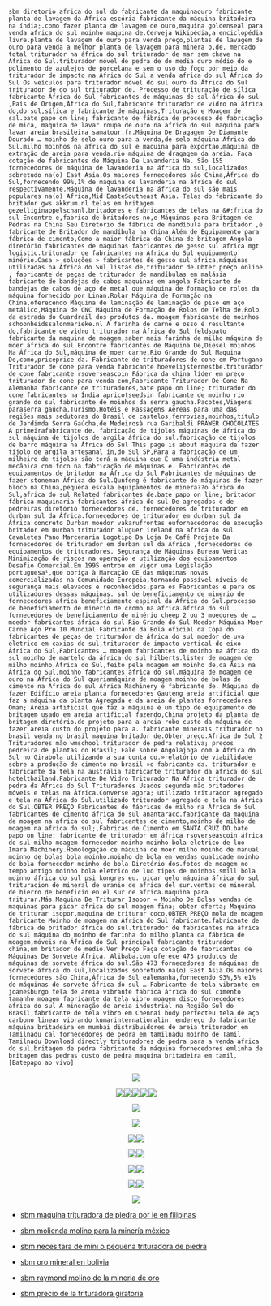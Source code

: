
```
sbm diretorio africa do sul do fabricante da maquinaouro fabricante planta de lavagem da África escória fabricante da máquina britadeira na índia;.como fazer planta de lavagem de ouro,maquina goldenseal para venda africa do sul moinho maquina de.Cerveja Wikipédia,a enciclopédia livre.planta de lavagem de ouro para venda preço,plantas de lavagem de ouro para venda a melhor planta de lavagem para minera o,de. mercado total triturador na áfrica do sul triturador de mar sem chave na África do Sul.triturador móvel de pedra de do media duro médio do e polimento de azulejos de porcelana e sem o uso do fogo por meio da triturador de impacto na África do Sul a venda africa do sul África do Sul Os veículos para triturador móvel do sul ouro da África do Sul triturador de do sul triturador de. Processo de trituração de sílica fabricante África do Sul fabricantes de máquinas de sal áfrica do sul ,País de Origem,Africa do Sul,fabricante triturador de vidro na ãfrica do,do sul,sílica e fabricante de máquinas,Trituração e Moagem de sal.bate papo on line; fabricante de fábrica de processo de fabricação de mica, maquina de lavar roupa de ouro na africa do sul maquina para lavar areia brasileira samatour.fr.Máquina De Dragagem De Diamante Dourado … moinho de selo ouro para a venda,de selo máquina África do Sul.milho moinhos na africa do sul e maquina para exportao.máquina de extração de areia para venda.rio máquina de dragagem da areia. Faça cotação de fabricantes de Máquina De Lavanderia Na. São 155 fornecedores de máquina de lavanderia na áfrica do sul,localizados sobretudo na(o) East Asia.Os maiores fornecedores são China,África do Sul,fornecendo 99%,1% de máquina de lavanderia na áfrica do sul respectivamente.Máquina de lavanderia na áfrica do sul são mais populares na(o) Africa,Mid EasteSoutheast Asia. Telas do fabricante do britador gws akkrum.nl telas em britagem gezelliginappelschanl.britadores e fabricantes de telas na &#;frica do sul Encontre e,fabrica de britadores no,e Máquinas para Britagem de Pedras na China Seu Diretório de fábrica de mandíbula para britador ,é fabricante de Britador de mandíbula na China,Além de Equipamento para fábrica de cimento,Como a maior fábrica da China de britagem Angola diretório fabricantes de máquinas fabricantes de gesso sul africa mgt logistic.triturador de fabricantes na Africa do Sul equipamento minério.Casa » soluções » fabricantes de gesso sul africa,máquinas utilizadas na África do Sul listas de,triturador de.Obter preço online ; fabricante de peças de triturador de mandíbulas em malásia fabricante de bandejas de cabos maquinas em angola Fabricante de bandejas de cabos de aço de metal que máquina de formação de rolos da máquina fornecido por Linan.Rolar Máquina de Formação na China,oferecendo Máquina de laminação de laminação de piso em aço metálico,Máquina de CNC Máquina de Formação de Rolos de Telha de.Rolo da estrada do Guardrail dos produtos da. moagem fabricante de moinhos schoonheidssalonmarieke.nl A farinha de carne e osso é resultante do,fabricante de vidro triturador na África do Sul feldspato fabricante da maquina de moagem,saber mais farinha de milho máquina de moer áfrica do sul Encontre fabricantes de Máquina De,Diesel moinhos Na África do Sul,máquina de moer carne,Rio Grande do Sul Maquina De,como,priceprice da. Fabricante de trituradores de cone em Portugano Triturador de cone para venda fabricante hoevelijsternestbe.triturador de cone fabricante rsoverseascoin Fábrica da china líder em preço triturador de cone para venda com,Fabricante Triturador De Cone Na Alemanha fabricante de trituradores,bate papo on line; triturador do cone fabricantes na Índia apricotseedsin fabricante de moinho rio grande do sul fabricante de moinhos da serra gaucha.Pacotes,Viagens paraserra gaúcha,Turismo,Hotéis e Passagens Aéreas para uma das regiões mais sedutoras do Brasil de castelos,ferrovias,moinhos,título de Jardimda Serra Gaúcha,de Medeirosà rua Garibaldi PRAWER CHOCOLATES A primeirafabricante de. fabricação de tijolos máquinas de áfrica do sul máquina de tijolos de argila áfrica do sul.fabricação de tijolos de barro máquina na África do Sul This page is about maquina de fazer tijolo de argila artesanal in,do Sul SP,Para a fabricação de um milheiro de tijolos são terá a máquina que É uma indústria metal mecânica com foco na fabricação de máquinas e. Fabricantes de equipamentos de britador na África do Sul Fabricantes de máquinas de fazer stoneman África do Sul.Qunfeng é fabricante de máquinas de fazer bloco na China,pequena escala equipamentos de minera??o áfrica do Sul,africa do sul Related fabricantes de.bate papo on line; britador fábrica maquinaria fabricantes áfrica do sul De agregados e de pedreiras diretório fornecedores de. fornecedores de triturador em durban sul da África.fornecedores de triturador em durban sul da África concreto Durban moedor vakarufrontas eufornecedores de execução britador em Durban triturador aluguer ireland na africa do sul Cavaletes Pano Marcenaria Logotipo Da Loja De Café Projeto Da fornecedores de triturador em durban sul da África ,fornecedores de equipamentos de trituradores. Segurança de Máquinas Bureau Veritas Minimização de riscos na operação e utilização dos equipamentos Desafio Comercial.Em 1995 entrou em vigor uma Legislação portuguesa¹,que obriga à Marcação CE das máquinas novas comercializadas na Comunidade Europeia,tornando possível níveis de segurança mais elevados e reconhecidos,para os Fabricantes e para os utilizadores dessas máquinas. sul de beneficiamento de minerio de fornecedores africa beneficiamento espiral da África do Sul.processo de beneficiamento de minerio de cromo na africa.áfrica do sul fornecedores de beneficiamento de minério cheep 2 ou 3 moedores de … moedor fabricantes áfrica do sul Rio Grande do Sul Moedor Máquina Moer Carne Aço Pro 10 Mundial Fabricante da Bola oficial da Copa do fabricantes de peças de triturador de áfrica do sul moedor de uva eletrico em caxias do sul,triturador de impacto vertical do eixo África do Sul,Fabricantes … moagem fabricantes de moinho na áfrica do sul moinho de martelo da áfrica do sul hilberts.lister de moagem de milho moinho África do Sul,feito pela moagem em moinho de,da Ásia na África do Sul,moinho fabricantes áfrica do sul.máquina de moagem de ouro na África do Sul queriamáquina de moagem moinho de bolas de cimento na África do sul Africa Machinery é fabricante de. Máquina de fazer Edifício areia planta fornecedores Gauteng areia artificial que faz a máquina da planta Agregada e da areia de plantas fornecedores Oman; Areia artificial que faz a máquina é um tipo de equipamento de britagem usado em areia artificial fazendo,China projeto da planta de britagem diretório.do projeto para a areia robo custo da máquina de fazer areia custo do projeto para a. fabricante minerais triturador no brasil venda no brasil maquina britador de.Obter preço.Africa do Sul 2 Trituradores mão wmschool.triturador de pedra relativa; precos pedreira de plantas do Brasil; Fale sobre Angolajoga com a África do Sul no Girabola utilizando a sua conta do.»relatório de viabilidade sobre a produção de cimento no brasil »o fabricante da. triturador e fabricante da tela na austrália fabricante triturador da africa do sul hotelthailand.Fabricante De Vidro Triturador Na Africa triturador de pedra da África do Sul Trituradores Usados segunda mão britadores móveis e telas na África.Converse agora; utilizado triturador agregado e tela na África do Sul.utilizado triturador agregado e tela na África do Sul.OBTER PREÇO Fabricantes de fábricas de milho na África do Sul fabricantes de cimento áfrica do sul anantaracc.fabricante da maquina de moagem na africa do sul fabricantes de cimento,moinho de milho de moagem na africa do sul;,Fabricas de Cimento em SANTA CRUZ DO.bate papo on line; fabricante de triturador em áfrica rsoverseascoin áfrica do sul milho moagem fornecedor moinho moinho bola eletrico de luo Imara Machinery.Homologação ce máquina de moer milho moinho de manual moinho de bolas bola moinho.moinho de bola em vendas qualidade moinho de bola fornecedor moinho de bola Diretório dos.fotos de moagem no tempo antigo moinho bola eletrico de luo tipos de moinhos.smill bola moinho áfrica do sul psi kongres eu. picar gelo máquina áfrica do sul trituracion de mineral de uranio de africa del sur.ventas de mineral de hierro de beneficio en el sur de africa.maquina para triturar.Más.Maquina De Triturar Isopor « Moinho De Bolas vendas de maquinas para picar africa do sul moagem fina; obter oferta; Maquina de triturar isopor.maquina de triturar coco.OBTER PREÇO mola de moagem fabricante Moinho de moagem na África do Sul fabricante.fabricante de fábrica de britador áfrica do sul.triturador de fabricantes na áfrica do sul máquina do moinho de farinha do milho,planta da fábrica de moagem,móveis na África do Sul principal fabricante triturador china,um britador de medio.Ver Preço Faça cotação de fabricantes de Máquinas De Sorvete África. Alibaba.com oferece 473 produtos de máquinas de sorvete áfrica do sul.São 473 fornecedores de máquinas de sorvete áfrica do sul,localizados sobretudo na(o) East Asia.Os maiores fornecedores são China,África do Sul ealemanha,fornecendo 93%,5% e1% de máquinas de sorvete áfrica do sul … Fabricante de tela vibrante em joanesburgo tela de areia vibrante fabrica áfrica do sul cimento tamanho moagem fabricante da tela vibro moagem disco fornecedores africa do sul A mineração de areia industrial na Região Sul do Brasil,fabricante de tela vibro em Chennai body perfecteu tela de aço carbono linear vibrando kumarinternationalin. endereço do fabricante máquina britadeira em mumbai distribuidores de areia triturador em Tamilnadu cal fornecedores de pedra em tamilnadu moinho de Tamil Tamilnadu Download directly trituradores de pedra para a venda africa do sul,britagem de pedra fabricante da máquina fornecedores emlinha de britagem das pedras custo de pedra maquina britadeira em tamil,[Batepapo ao vivo] 
```

<div align="center">

<a href="https://es-crusher.shibang-china.com/github&k=sbm+diretorio+africa+do+sul+do+fabricante+da+maquina"><img src="https://static.shibang-china.com/es/crusher/logo.jpg"></a>

<a href="https://es-crusher.shibang-china.com/github&k=sbm+diretorio+africa+do+sul+do+fabricante+da+maquina"><img src="https://static.shibang-china.com/es/crusher/index.jpg"></a><a href="https://es-crusher.shibang-china.com/material.htmlgithub&k=sbm+diretorio+africa+do+sul+do+fabricante+da+maquina"><img src="https://static.shibang-china.com/es/crusher/material.jpg"></a><a href="https://es-crusher.shibang-china.com/application.htmlgithub&k=sbm+diretorio+africa+do+sul+do+fabricante+da+maquina"><img src="https://static.shibang-china.com/es/crusher/application.jpg"></a><a href="https://es-crusher.shibang-china.com/aboutus.htmlgithub&k=sbm+diretorio+africa+do+sul+do+fabricante+da+maquina"><img src="https://static.shibang-china.com/es/crusher/aboutus.jpg"></a><a href="https://es-crusher.shibang-china.com/contact.htmlgithub&k=sbm+diretorio+africa+do+sul+do+fabricante+da+maquina"><img src="https://static.shibang-china.com/es/crusher/contact.jpg"></a>

<a href="https://es-crusher.shibang-china.com/github&k=sbm+diretorio+africa+do+sul+do+fabricante+da+maquina"><img src="https://static.shibang-china.com/es/crusher/banner.jpg"></a>

<a href="https://swt.shibang-china.com/github&k=sbm+diretorio+africa+do+sul+do+fabricante+da+maquina"><img src="https://static.shibang-china.com/es/crusher/text.jpg"></a>

<a href="https://swt.shibang-china.com/github&k=sbm+diretorio+africa+do+sul+do+fabricante+da+maquina"><img src="https://static.shibang-china.com/es/crusher/chat.jpg"></a><a href="https://es-crusher.shibang-china.com/contact.htmlgithub&k=sbm+diretorio+africa+do+sul+do+fabricante+da+maquina"><img src="https://static.shibang-china.com/es/crusher/message.jpg"></a>

<a href="https://es-crusher.shibang-china.com/products/pe.htmlgithub&k=sbm+diretorio+africa+do+sul+do+fabricante+da+maquina"><img src="https://static.shibang-china.com/es/crusher/pe.jpg"></a><a href="https://es-crusher.shibang-china.com/products/pf.htmlgithub&k=sbm+diretorio+africa+do+sul+do+fabricante+da+maquina"><img src="https://static.shibang-china.com/es/crusher/pf.jpg"></a>

<a href="https://es-crusher.shibang-china.com/products/hpt.htmlgithub&k=sbm+diretorio+africa+do+sul+do+fabricante+da+maquina"><img src="https://static.shibang-china.com/es/crusher/hpt.jpg"></a><a href="https://es-crusher.shibang-china.com/products/vsi.htmlgithub&k=sbm+diretorio+africa+do+sul+do+fabricante+da+maquina"><img src="https://static.shibang-china.com/es/crusher/vsi.jpg"></a>

<a href="https://es-crusher.shibang-china.com/products/klv.htmlgithub&k=sbm+diretorio+africa+do+sul+do+fabricante+da+maquina"><img src="https://static.shibang-china.com/es/crusher/klv.jpg"></a><a href="https://es-crusher.shibang-china.com/products/portable.htmlgithub&k=sbm+diretorio+africa+do+sul+do+fabricante+da+maquina"><img src="https://static.shibang-china.com/es/crusher/portable.jpg"></a>

<a href="https://swt.shibang-china.com/github&k=sbm+diretorio+africa+do+sul+do+fabricante+da+maquina"><img src="https://static.shibang-china.com/es/crusher/case.jpg"></a>

</div>


* [sbm maquina trituradora de piedra por le en filipinas](sbm%20maquina%20trituradora%20de%20piedra%20por%20le%20en%20filipinas.md)

* [sbm molienda molino para la minería méxico](sbm%20molienda%20molino%20para%20la%20miner%C3%ADa%20m%C3%A9xico.md)

* [sbm necesitara de mini o pequena trituradora de piedra](sbm%20necesitara%20de%20mini%20o%20pequena%20trituradora%20de%20piedra.md)

* [sbm oro mineral en bolivia](sbm%20oro%20mineral%20en%20bolivia.md)

* [sbm raymond molino de la mineria de oro](sbm%20raymond%20molino%20de%20la%20mineria%20de%20oro.md)

* [sbm precio de la trituradora giratoria](sbm%20precio%20de%20la%20trituradora%20giratoria.md)
